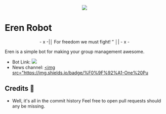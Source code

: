 <p align="center">
  <img src="https://.https://wallpaperscave.com/download/71511/1920x1200 ">
</p>

# Eren Robot

<p align="center">
- x -|│  For freedom we must fight! ”  │| - x -
</p>




Eren is a simple bot for making your group management awesome.

* Bot Link:  <a href="https://t.me/SaitamaRobot" alt="Saitama Robot"> <img src="https://img.shields.io/badge/%F0%9F%A4%96%20-SaitamaRobot-blue" /> </a>
* News channel: <a  href="https://t.me/OnePunchUpdates" alt="One Punch Updates"> <img  src="https://img.shields.io/badge/%F0%9F%92%A1-One%20Pu

## Credits 📍
* Well, it's all in the commit history
Feel free to open pull requests should any be missing.
